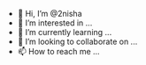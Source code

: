 - 👋 Hi, I’m @2nisha
- 👀 I’m interested in ...
- 🌱 I’m currently learning ...
- 💞️ I’m looking to collaborate on ...
- 📫 How to reach me ...

<!---
2nisha/2nisha is a ✨ special ✨ repository because its `README.md` (this file) appears on your GitHub profile.
You can click the Preview link to take a look at your changes.
--->
